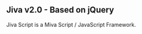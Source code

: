 <b>Jiva v2.0 - Based on jQuery</b>
--------------------------------------------------------

 Jiva Script is a Miva Script / JavaScript Framework.
